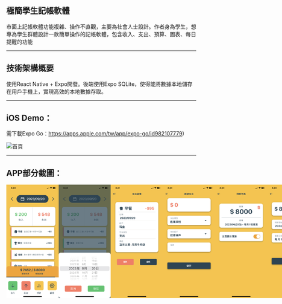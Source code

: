 ## 極簡學生記帳軟體
市面上記帳軟體功能複雜、操作不直觀，主要為社會人士設計。作者身為學生，想專為學生群體設計一款簡單操作的記帳軟體，包含收入、支出、預算、圖表、每日提醒的功能

---

## 技術架構概要
使用React Native + Expo開發。後端使用Expo SQLite，使得能將數據本地儲存在用戶手機上，實現高效的本地數據存取。

---

## iOS Demo：
需下載Expo Go：https://apps.apple.com/tw/app/expo-go/id982107779)

<img src="https://qr.expo.dev/eas-update?updateId=1d5c1ac6-202b-4000-9116-cefe649d87a6&appScheme=exp&host=u.expo.dev" alt="首頁"  height="200">
  
---

## APP部分截圖：
<div style="display: flex; align-items: center;">
  <img src="首頁.PNG" alt="首頁"  height="300">
  <img src="選擇日期.PNG" alt="首頁"  height="300">
  <img src="支出細節.PNG" alt="首頁"  height="300">
  <img src="新增支出.PNG" alt="首頁" height="300">
  <img src="預算.PNG" alt="首頁" height="300">
  <img src="新增預算.PNG" alt="首頁" height="300">
  <img src="每日提醒.PNG" alt="首頁" height="300">
  <img src="統計.PNG" alt="首頁" height="300">
  <img src="帳戶管理.jpeg" alt="首頁" height="300">
</div>
